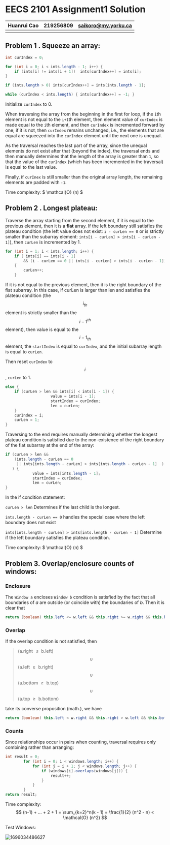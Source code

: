 # EECS 2101 Assignment1 Solution

| Huanrui Cao | 219256809 | saikoro@my.yorku.ca |
| ----------- | --------- | ------------------- |
|             |           |                     |

## Problem 1 . Squeeze an array:

```java
int curIndex = 0;

for (int i = 0; i < ints.length - 1; i++) {
	if (ints[i] != ints[i + 1])  ints[curIndex++] = ints[i]; 
}

if (ints.length > 0) ints[curIndex++] = ints[ints.length - 1];

while (curIndex < ints.length) { ints[curIndex++] = -1; }
```

Initialize `curIndex` to 0. 

When traversing the array from the beginning in the first for loop, if the `i`th element is not equal to the `i+1`th element, then element value of `curIndex` is made equal to the `i`th element, and then `curIndex` is incremented forward by one; if it is not, then `curIndex` remains unchanged, i.e., the elements that are equal are squeezed into the `curIndex` element until the next one is unequal.

As the traversal reaches the last part of the array, since the unequal elements do not exist after that (beyond the index), the traversal ends and then manually determines that the length of the array is greater than `1`, so that the value of the `curIndex` (which has been incremented in the traversal) is equal to the last value.

Finally, if `curInex` is still smaller than the original array length, the remaining elements are padded with `-1`.



Time complexity:  $  \mathcal{O} (n) $

## Problem 2 . Longest plateau:

Traverse the array starting from the second element, if it is equal to the previous element, then it is a **flat** array. If the left boundary still satisfies the plateau condition (the left value does not exist: `i - curLen == 0` or is strictly smaller than the subarray element: `ints[i - curLen] > ints[i - curLen - 1]`), then `curLen` is incremented by 1.

```Java
for (int i = 1; i < ints.length; i++) { 
    if ( ints[i] == ints[i - 1] 
        && (i - curLen == 0 || ints[i - curLen] > ints[i - curLen - 1])) 
    { 
        curLen++;
    } 
```

If it is not equal to the previous element, then it is the right boundary of the flat subarray.
In this case, if curLen is larger than len and satisfies the plateau condition (the $$i_{th}$$ element is strictly smaller than the $$i-1^{th}$$ element), then value is equal to the $$i-1_{th}$$ element, the `startIndex` is equal to `curIndex`, and the initial subarray length is equal to `curLen`.

Then reset `curIndex` to $$i$$, `curLen` to $1$.

```java
else {
	if (curLen > len && ints[i] < ints[i - 1]) {
                    value = ints[i - 1];
                    startIndex = curIndex;
                    len = curLen;
	}
	curIndex = i;
	curLen = 1;
}
```

Traversing to the end requires manually determining whether the longest plateau condition is satisfied due to the non-existence of the right boundary of the flat subarray at the end of the array:

```java
if (curLen > len && 
    (ints.length - curLen == 0 
     || ints[ints.length - curLen] > ints[ints.length - curLen - 1]  )
   ) {
            value = ints[ints.length - 1];
            startIndex = curIndex;
            len = curLen;
}
```

In the if condition statement:

`curLen > len` Determines if the last child is the longest.

`ints.length - curLen == 0` handles the special case where the left boundary does not exist

`ints[ints.length - curLen] > ints[ints.length - curLen - 1]` Determine if the left boundary satisfies the plateau condition.

Time complexity:  $   \mathcal{O} (n) $

## Problem 3. Overlap/enclosure counts of windows:

### Enclosure  

The `Window a` encloses `Window b` condition is satisfied by the fact that all boundaries of $a$ are outside (or coincide with) the boundaries of $b$. Then it is clear that

```java
return (boolean) this.left <= w.left && this.right >= w.right && this.bottom <= w.bottom && this.top >= w.top;
```

### Overlap

If the overlap condition is not satisfied, then 

>  (a.right $\le​$ b.left) $$  \cup ​$$ (a.left $\ge​$ b.right)  $$  \cup ​$$  (a.bottom $\ge​$ b.top)  $$  \cup ​$$ (a.top $\ge​$ b.bottom)

take its converse proposition (math.), we have

```Java
return (boolean) this.left < w.right && this.right > w.left && this.bottom < w.top && this.top > w.bottom;
```

### Counts

Since relationships occur in pairs when counting, traversal requires only combining rather than arranging:

```java
int result = 0;
        for (int i = 0; i < windows.length; i++) {
            for (int j = i + 1; j < windows.length; j++) {
                if (windows[i].overlaps(windows[j])) {
                    result++;
                }
            }
        }
return result;
```

Time complexity:  $$ (n-1) + ... + 2 + 1 = \sum_{k=2}^n(k - 1) = \frac{1}{2} (n^2 - n)   < \mathcal{O} (n^2) $$



Test Windows:

![1696034486627](C:\Users\ADMINI~1\AppData\Local\Temp\1696034486627.png)

